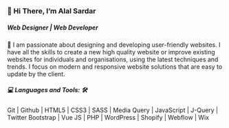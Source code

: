 <h3>👋 Hi There, I’m Alal Sardar</h3>

<h5>Web Designer | Web Developer</h5>

👀 I am passionate about designing and developing user-friendly websites. I have all the skills to create a new high quality website or improve existing websites for individuals and organisations, using the latest techniques and trends. I focus on modern and responsive website solutions that are easy to update by the client. 

<h5>💻 Languages and Tools: 🛠️</h5>
Git | Github | HTML5 | CSS3 | SASS | Media Query | JavaScript | J-Query | Twitter Bootstrap | Vue JS | PHP | WordPress | Shopify | Webflow | Wix




<!---
alalsardar/alalsardar is a ✨ special ✨ repository because its `README.md` (this file) appears on your GitHub profile.
You can click the Preview link to take a look at your changes.
--->
